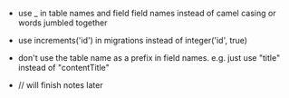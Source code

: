 * use _ in table names and field field names instead of camel casing or words jumbled together

* use increments('id') in migrations instead of integer('id', true)

* don't use the table name as a prefix in field names. e.g. just use "title" instead of "contentTitle"

* // will finish notes later